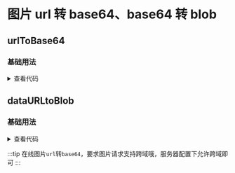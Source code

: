 <script setup>
import urlToBase64 from './urlToBase64.vue'
import dataURLtoBlob from './dataURLtoBlob.vue'
</script>

# 图片 url 转 base64、base64 转 blob

<ClientOnly>
  <description-popover :num="2" />
</ClientOnly>

## urlToBase64

<ClientOnly>
  <description :isShowIcon="false" description="图片url转base64" /> 
</ClientOnly>

### 基础用法

<ClientOnly>
  <urlToBase64 />
</ClientOnly>
<details>

<summary>查看代码</summary>

<<< @/utils/base64Conver/urlToBase64.vue

</details>

## dataURLtoBlob

<ClientOnly>
  <description :isShowIcon="false" description="base64转blob" /> 
</ClientOnly>

### 基础用法

<ClientOnly>
  <dataURLtoBlob />
</ClientOnly>
<details>

<summary>查看代码</summary>

<<< @/utils/base64Conver/dataURLtoBlob.vue

</details>

:::tip
在线图片`url`转`base64`，要求图片请求支持跨域哦，服务器配置下允许跨域即可
:::
